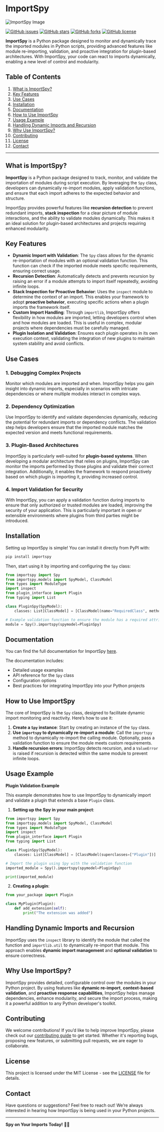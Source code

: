 # ImportSpy

![ImportSpy Image](https://github.com/atellaluca/ImportSpy/blob/main/assets/ImportSpy.png)

[![GitHub issues](https://img.shields.io/github/issues/atellaluca/ImportSpy?style=flat-square)](https://github.com/atellaluca/ImportSpy/issues)
[![GitHub stars](https://img.shields.io/github/stars/atellaluca/ImportSpy?style=flat-square)](https://github.com/atellaluca/ImportSpy/stargazers)
[![GitHub forks](https://img.shields.io/github/forks/atellaluca/ImportSpy?style=flat-square)](https://github.com/atellaluca/ImportSpy/network)
[![GitHub license](https://img.shields.io/github/license/atellaluca/ImportSpy?style=flat-square)](https://github.com/atellaluca/ImportSpy/blob/master/LICENSE)

**ImportSpy** is a Python package designed to monitor and dynamically trace the imported modules in Python scripts, providing advanced features like module re-importing, validation, and proactive integration for plugin-based architectures. With ImportSpy, your code can react to imports dynamically, enabling a new level of control and modularity.

## Table of Contents
1. [What is ImportSpy?](#what-is-importspy)
2. [Key Features](#key-features)
3. [Use Cases](#use-cases)
4. [Installation](#installation)
5. [Documentation](#documentation)
6. [How to Use ImportSpy](#how-to-use-importspy)
7. [Usage Example](#usage-example)
8. [Handling Dynamic Imports and Recursion](#handling-dynamic-imports-and-recursion)
9. [Why Use ImportSpy?](#why-use-importspy)
10. [Contributing](#contributing)
11. [License](#license)
12. [Contact](#contact)

---

## What is ImportSpy?

**ImportSpy** is a Python package designed to track, monitor, and validate the importation of modules during script execution. By leveraging the `Spy` class, developers can dynamically re-import modules, apply validation functions, and ensure that each import adheres to the expected behavior and structure.

ImportSpy provides powerful features like **recursion detection** to prevent redundant imports, **stack inspection** for a clear picture of module interactions, and the ability to validate modules dynamically. This makes it an ideal solution for plugin-based architectures and projects requiring enhanced modularity.

## Key Features

- **Dynamic Import with Validation**: The `Spy` class allows for the dynamic re-importation of modules with an optional validation function. This function can check if the imported module meets specific requirements, ensuring correct usage.
- **Recursion Detection**: Automatically detects and prevents recursion by raising an error if a module attempts to import itself repeatedly, avoiding infinite loops.
- **Stack Inspection for Proactive Behavior**: Uses the `inspect` module to determine the context of an import. This enables your framework to adopt **proactive behavior**, executing specific actions when a plugin imports the framework itself.
- **Custom Import Handling**: Through `importlib`, ImportSpy offers flexibility in how modules are imported, letting developers control when and how modules are loaded. This is useful in complex, modular projects where dependencies must be carefully managed.
- **Plugin Isolation and Validation**: Ensures each plugin operates in its own execution context, validating the integration of new plugins to maintain system stability and avoid conflicts.

## Use Cases

### 1. Debugging Complex Projects
Monitor which modules are imported and when. ImportSpy helps you gain insight into dynamic imports, especially in scenarios with intricate dependencies or where multiple modules interact in complex ways.

### 2. Dependency Optimization
Use ImportSpy to identify and validate dependencies dynamically, reducing the potential for redundant imports or dependency conflicts. The validation step helps developers ensure that the imported module matches the expected version and meets functional requirements.

### 3. Plugin-Based Architectures
ImportSpy is particularly well-suited for **plugin-based systems**. When developing a modular architecture that relies on plugins, ImportSpy can monitor the imports performed by those plugins and validate their correct integration. Additionally, it enables the framework to respond proactively based on which plugin is importing it, providing increased control.

### 4. Import Validation for Security
With ImportSpy, you can apply a validation function during imports to ensure that only authorized or trusted modules are loaded, improving the security of your application. This is particularly important in open or extensible environments where plugins from third parties might be introduced.

## Installation
Setting up ImportSpy is simple! You can install it directly from PyPI with:

```sh
pip install importspy
```

Then, start using it by importing and configuring the `Spy` class:

```python
from importspy import Spy
from importspy.models import SpyModel, ClassModel
from types import ModuleType
import inspect
from plugin_interface import Plugin
from typing import List

class PluginSpy(SpyModel):
    classes: List[ClassModel] = [ClassModel(name="RequiredClass", methods=["required_metod1, "required_method_2])]

# Example validation function to ensure the module has a required attribute
module = Spy().importspy(spymodel=PluginSpy)
```

## Documentation
You can find the full documentation for ImportSpy [here](https://importspy.readthedocs.io).

The documentation includes:
- Detailed usage examples
- API reference for the `Spy` class
- Configuration options
- Best practices for integrating ImportSpy into your Python projects

## How to Use ImportSpy

The core of ImportSpy is the `Spy` class, designed to facilitate dynamic import monitoring and reactivity. Here’s how to use it:

1. **Create a `Spy` instance**: Start by creating an instance of the `Spy` class.
2. **Use `importspy` to dynamically re-import a module**: Call the `importspy` method to dynamically re-import the calling module. Optionally, pass a validation function to ensure the module meets custom requirements.
3. **Handle recursion errors**: ImportSpy detects recursion, and a `ValueError` is raised if recursion is detected within the same module to prevent infinite loops.

## Usage Example

**Plugin Validation Example**

This example demonstrates how to use ImportSpy to dynamically import and validate a plugin that extends a base `Plugin` class.

1. **Setting up the Spy in your main project**:

```python
from importspy import Spy
from importspy.models import SpyModel, ClassModel
from types import ModuleType
import inspect
from plugin_interface import Plugin
from typing import List

class PluginSpy(SpyModel):
    classes: List[ClassModel] = [ClassModel(superclasses=["Plugin"])]

# Import the plugin using Spy with the validation function
imported_module = Spy().importspy(spymodel=PluginSpy)

print(imported_module)
```

2. **Creating a plugin**:

```python
from your_package import Plugin

class MyPlugin(Plugin):
    def add_extension(self):
        print("The extension was added")
```

## Handling Dynamic Imports and Recursion

ImportSpy uses the `inspect` library to identify the module that called the function and `importlib.util` to dynamically re-import that module. This approach enables **dynamic import management** and **optional validation** to ensure correctness.

## Why Use ImportSpy?

ImportSpy provides detailed, configurable control over the modules in your Python project. By using features like **dynamic re-import**, **context-based validation**, and **proactive response capabilities**, ImportSpy helps manage dependencies, enhance modularity, and secure the import process, making it a powerful addition to any Python developer's toolkit.

## Contributing
We welcome contributions! If you’d like to help improve ImportSpy, please check out our [contributing guide](https://github.com/atellaluca/ImportSpy/blob/main/CONTRIBUTING.md) to get started. Whether it's reporting bugs, proposing new features, or submitting pull requests, we are eager to collaborate.

## License
This project is licensed under the MIT License - see the [LICENSE](https://github.com/atellaluca/ImportSpy/blob/main/LICENSE) file for details.

## Contact
Have questions or suggestions? Feel free to reach out! We’re always interested in hearing how ImportSpy is being used in your Python projects.

---
**Spy on Your Imports Today!** 🕵️‍♂️ 
